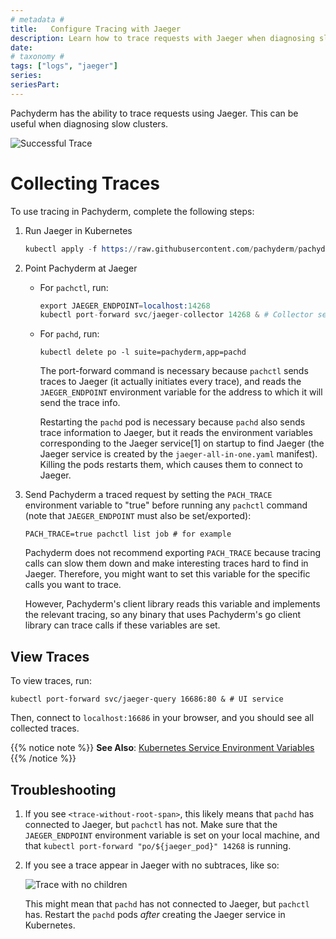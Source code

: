 ```yaml
---
# metadata # 
title:   Configure Tracing with Jaeger
description: Learn how to trace requests with Jaeger when diagnosing slow cluster performance. 
date: 
# taxonomy #
tags: ["logs", "jaeger"]
series:
seriesPart:
--- 
```


Pachyderm has the ability to trace requests using Jaeger. This
can be useful when diagnosing slow clusters.

![Successful Trace](../../../assets/images/healthy.png)

# Collecting Traces

To use tracing in Pachyderm, complete the following steps:

1. Run Jaeger in Kubernetes

    ```s
    kubectl apply -f https://raw.githubusercontent.com/pachyderm/pachyderm/{{% majorMinorVersion %}}/etc/deploy/tracing/jaeger-all-in-one.yaml
    ```

2. Point Pachyderm at Jaeger

   * For `pachctl`, run:

     ```s
     export JAEGER_ENDPOINT=localhost:14268
     kubectl port-forward svc/jaeger-collector 14268 & # Collector service
     ```

   * For `pachd`, run:

     ```
     kubectl delete po -l suite=pachyderm,app=pachd
     ```

     The port-forward command is necessary because `pachctl` sends traces to
     Jaeger (it actually initiates every trace), and reads the `JAEGER_ENDPOINT`
     environment variable for the address to which it will send the trace info.

     Restarting the `pachd` pod is necessary because `pachd` also sends trace
     information to Jaeger, but it reads the environment variables corresponding
     to the Jaeger service[1] on startup to find Jaeger (the Jaeger service is
     created by the `jaeger-all-in-one.yaml` manifest). Killing the pods
     restarts them, which causes them to connect to Jaeger.

3. Send Pachyderm a traced request by setting the `PACH_TRACE`
   environment variable to "true" before running any `pachctl`
   command (note that `JAEGER_ENDPOINT` must also be
   set/exported):

   ```
   PACH_TRACE=true pachctl list job # for example
   ```

   Pachyderm does not recommend exporting `PACH_TRACE` because
   tracing calls can slow them down and make interesting traces hard
   to find in Jaeger. Therefore, you might want to set this variable for
   the specific calls you want to trace.

   However, Pachyderm's client library reads this variable and implements the
   relevant tracing, so any binary that uses Pachyderm's go client library can
   trace calls if these variables are set.

## View Traces

To view traces, run:

```
kubectl port-forward svc/jaeger-query 16686:80 & # UI service
```

Then, connect to `localhost:16686` in your browser, and you should see all
collected traces.

{{% notice note %}}
**See Also**: [Kubernetes Service Environment Variables](https://kubernetes.io/docs/concepts/services-networking/service/#environment-variables)
{{% /notice %}}

## Troubleshooting

1. If you see `<trace-without-root-span>`, this likely means that `pachd` has
    connected to Jaeger, but `pachctl` has not. Make sure that the
    `JAEGER_ENDPOINT` environment variable is set on your local machine, and
    that `kubectl port-forward "po/${jaeger_pod}" 14268` is running.

2. If you see a trace appear in Jaeger with no subtraces, like so:

    ![Trace with no children](../../../assets/images/no-traces.png)

    This might mean that `pachd` has not connected to Jaeger, but
    `pachctl` has. Restart the `pachd` pods *after* creating the
    Jaeger service in Kubernetes.
